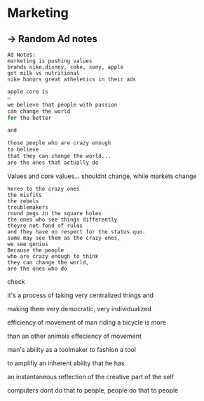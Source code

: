 # Marketing

## -> Random Ad notes

    Ad Notes:
    marketing is pushing values
    brands nike,disney, coke, sony, apple
    got milk vs nutritional
    nike honors great atheletics in their ads

```bash
apple core is
>
we believe that people with passion 
can change the world 
for the better

and

those people who are crazy enough
to believe
that they can change the world...
are the ones that actually do
```

Values and core values... shouldnt change, while markets change

```
heres to the crazy ones
the misfits
the rebels
troublemakers
round pegs in the square holes
the ones who see things differently
theyre not fond of rules
and they have no respect for the status quo. 
some may see them as the crazy ones, 
we see genius
Because the people 
who are crazy enough to think 
they can change the world, 
are the ones who do
```

check

it's a process of taking very centralized things and

making them very democratic, very individualized

efficiency of movement of man riding a bicycle is more

than an other animals effeciency of movement

man's ability as a toolmaker to fashion a tool

to amplifiy an inherent ability that he has

an instantaneous reflection of the creative part of the self

computers dont do that to people, people do that to people